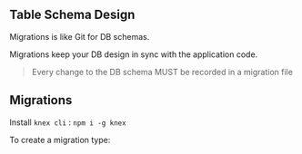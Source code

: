 ## Table Schema Design

Migrations is like Git for DB schemas.

Migrations keep your DB design in sync with the application code.

> Every change to the DB schema MUST be recorded in a migration file

## Migrations

Install `knex cli` :  `npm i -g knex`

To create a migration type: 